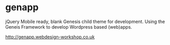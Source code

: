 # genapp
jQuery Mobile ready, blank Genesis child theme for development.
Using the Geneis Framework to develop Wordpress based (web)apps.

http://genapp.webdesign-workshop.co.uk
